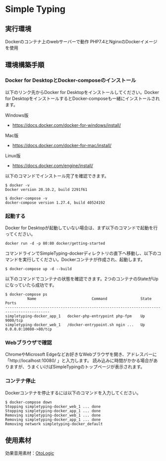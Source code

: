 # Simple Typing

## 実行環境
Dockerのコンテナ上のwebサーバーで動作
PHP7.4とNginxのDockerイメージを使用

## 環境構築手順

### Docker for DesktopとDocker-composeのインストール
以下のリンク先からDocker for Desktopをインストールしてください。Docker for DesktopをインストールするとDocker-composeも一緒にインストールされます。

Windows版
* https://docs.docker.com/docker-for-windows/install/

Mac版
* https://docs.docker.com/docker-for-mac/install/

Linux版
* https://docs.docker.com/engine/install/


以下のコマンドでインストール完了を確認できます。
```
$ docker -v
Docker version 20.10.2, build 2291f61

$ docker-compose -v
docker-compose version 1.27.4, build 40524192
```

### 起動する
Docker for Desktopが起動していない場合は、まず以下のコマンドで起動を行ってください。
```
docker run -d -p 80:80 docker/getting-started
```
コマンドラインでSimpleTyping-dockerディレクトリの直下へ移動し、以下のコマンドを実行してください。Dockerコンテナが作成され、起動します。
```
$ docker-compose up -d --build
```

以下のコマンドでコンテナの状態を確認できます。2つのコンテナのStateがUpになっていたら成功です。
```
$ docker-compose ps
          Name                         Command               State           Ports
------------------------------------------------------------------------------------------
simpletyping-docker_app_1   docker-php-entrypoint php-fpm    Up      9000/tcp
simpletyping-docker_web_1   /docker-entrypoint.sh ngin ...   Up      0.0.0.0:10080->80/tcp
```

### Webブラウザで確認
ChromeやMicrosoft Edgeなどお好きなWebブラウザを開き、アドレスバーに「http://localhost:10080/ 」と入力します。
読み込みに時間がかかる場合がありますが、うまくいけばSimpleTypingのトップページが表示されます。

### コンテナ停止
Dockerコンテナを停止するには以下のコマンドを入力してください。
```
$ docker-compose down
Stopping simpletyping-docker_web_1 ... done                                                                                                                                                                                                               Stopping simpletyping-docker_app_1 ... done                                                                                                                                                                                                               Removing simpletyping-docker_web_1 ... done                                                                                                                                                                                                               Removing simpletyping-docker_app_1 ... done                                                                                                                                                                                                               Removing network simpletyping-docker_default
```

## 使用素材
効果音用素材：[OtoLogic](https://otologic.jp)